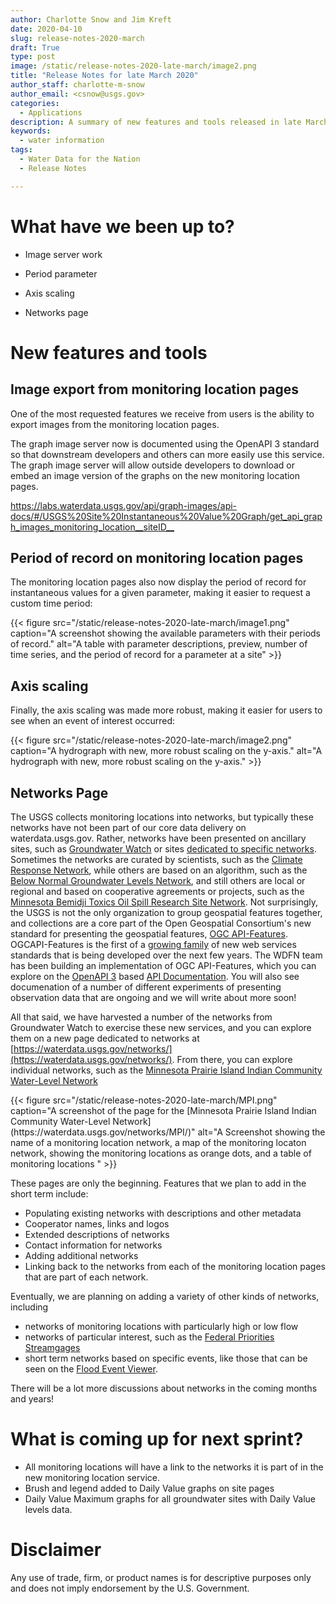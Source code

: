 ```yaml
---
author: Charlotte Snow and Jim Kreft
date: 2020-04-10
slug: release-notes-2020-march
draft: True
type: post
image: /static/release-notes-2020-late-march/image2.png
title: "Release Notes for late March 2020"
author_staff: charlotte-m-snow
author_email: <csnow@usgs.gov>
categories:
  - Applications
description: A summary of new features and tools released in late March, 2020
keywords:
  - water information
tags:
  - Water Data for the Nation
  - Release Notes

---
```


What have we been up to?
========================

-   Image server work

-   Period parameter

-   Axis scaling

-   Networks page

New features and tools
======================

Image export from monitoring location pages
-------------------------------------------

One of the most requested features we receive from users is the ability to export images from the monitoring location pages.

The graph image server now is documented using the OpenAPI 3 standard so that downstream developers and others can more easily use this service. The graph image server will allow outside developers to download or embed an image version of the graphs on the new monitoring location pages.

<https://labs.waterdata.usgs.gov/api/graph-images/api-docs/#/USGS%20Site%20Instantaneous%20Value%20Graph/get_api_graph_images_monitoring_location__siteID__>

Period of record on monitoring location pages
---------------------------------------------

The monitoring location pages also now display the period of record for instantaneous values for a given parameter, making it easier to request a custom time period:

<div class="grid-row">
    <div class="grid-col-14 grid-offset-0">
    {{< figure src="/static/release-notes-2020-late-march/image1.png" caption="A screenshot showing the available parameters with their periods of record." alt="A table with parameter descriptions, preview, number of time series, and the period of record for a parameter at a site" >}}
    </div>
</div>




Axis scaling
------------

Finally, the axis scaling was made more robust, making it easier for users to see when an event of interest occurred:




<div class="grid-row">
    <div class="grid-col-14 grid-offset-0">
    {{< figure src="/static/release-notes-2020-late-march/image2.png" caption="A hydrograph with new, more robust scaling on the y-axis." alt="A hydrograph with new, more robust scaling on the y-axis." >}}
    </div>
</div>




Networks Page
-------------

The USGS collects monitoring locations into networks, but typically these networks have not been part of our core data delivery on waterdata.usgs.gov.  Rather, networks have been presented on ancillary sites, such as [Groundwater Watch](https://groundwaterwatch.usgs.gov/) or sites [dedicated to specific networks](https://cida.usgs.gov/quality/rivers/home).  Sometimes the networks are curated by scientists, such as the [Climate Response Network](https://groundwaterwatch.usgs.gov/CRNHome.asp), while others are based on an algorithm, such as the [Below Normal Groundwater Levels Network](https://groundwaterwatch.usgs.gov/LWLHome.asp), and still others are local or regional and based on cooperative agreements or projects, such as  the [Minnesota Bemidji Toxics Oil Spill Research Site Network](https://groundwaterwatch.usgs.gov/netmapT4L1.asp?ncd=MBT).  Not surprisingly, the USGS is not the only organization to group geospatial features together, and collections are a core part of the Open Geospatial Consortium's new standard for presenting the geospatial features, [OGC API-Features](https://www.ogc.org/standards/ogcapi-features).  OGCAPI-Features is the first of a [growing family](http://www.ogcapi.org/) of new web services standards that is being developed over the next few years. The WDFN team has been building an implementation of OGC API-Features, which you can explore on the [OpenAPI 3](http://spec.openapis.org/oas/v3.0.3) based [API Documentation](https://labs.waterdata.usgs.gov/api/observations/swagger-ui/index.html?url=/api/observations/v3/api-docs). You will also see documenation of a number of different experiments of presenting observation data that are ongoing and we will write about more soon!


All that said, we have harvested a number of the networks from Groundwater Watch to exercise these new services, and you can explore them on a new page dedicated to networks at [https://waterdata.usgs.gov/networks/](https://waterdata.usgs.gov/networks/).  From there, you can explore individual networks, such as the [Minnesota Prairie Island Indian Community Water-Level Network](https://waterdata.usgs.gov/networks/MPI/)

<div class="grid-row">
    <div class="grid-col-14 grid-offset-0">
    {{< figure src="/static/release-notes-2020-late-march/MPI.png" caption="A screenshot of the page for the [Minnesota Prairie Island Indian Community Water-Level Network](https://waterdata.usgs.gov/networks/MPI/)" alt="A Screenshot showing the name of a monitoring location network, a map of the monitoring locaton network, showing the monitoring locations as orange dots, and a table of monitoring locations " >}}
    </div>
</div>

These pages are only the beginning.  Features that we plan to add in the short term include:
* Populating existing networks with descriptions and other metadata
* Cooperator names, links and logos
* Extended descriptions of networks
* Contact information for networks
* Adding additional networks
* Linking back to the networks from each of the monitoring location pages that are part of each network.

Eventually, we are planning on adding a variety of other kinds of networks, including
* networks of monitoring locations with particularly high or low flow
* networks of particular interest, such as the [Federal Priorities Streamgages](https://water.usgs.gov/networks/fps/) 
* short term networks based on specific events, like those that can be seen on the [Flood Event Viewer](https://stn.wim.usgs.gov/FEV/). 

There will be a lot more discussions about networks in the coming months and years! 

What is coming up for next sprint?
==================================

* All monitoring locations will have a link to the networks it is part of in the new monitoring location service.
* Brush and legend added to Daily Value graphs on site pages
* Daily Value Maximum graphs for all groundwater sites with Daily Value levels data.


Disclaimer
==========

Any use of trade, firm, or product names is for descriptive purposes only and does not imply endorsement by the U.S. Government.